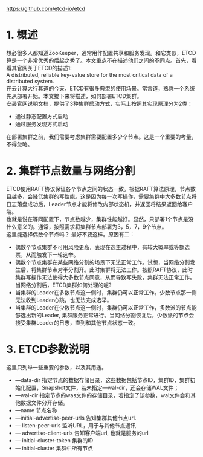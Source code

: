 <https://github.com/etcd-io/etcd>

# 1. 概述
想必很多人都知道ZooKeeper，通常用作配置共享和服务发现。和它类似，ETCD算是一个非常优秀的后起之秀了。本文重点不在描述他们之间的不同点。首先，看看其官网关于ETCD的描述1:  
A distributed, reliable key-value store for the most critical data of a distributed system.  
在云计算大行其道的今天，ETCD有很多典型的使用场景。常言道，熟悉一个系统先从部署开始。本文接下来将描述，如何部署ETCD集群。  
安装官网说明文档，提供了3种集群启动方式，实际上按照其实现原理分为2类：
* 通过静态配置方式启动
* 通过服务发现方式启动  

在部署集群之前，我们需要考虑集群需要配置多少个节点。这是一个重要的考量，不得忽略。

# 2. 集群节点数量与网络分割
ETCD使用RAFT协议保证各个节点之间的状态一致。根据RAFT算法原理，节点数目越多，会降低集群的写性能。这是因为每一次写操作，需要集群中大多数节点将日志落盘成功后，Leader节点才能将修改内部状态机，并返回将结果返回给客户端。  
也就是说在等同配置下，节点数越少，集群性能越好。显然，只部署1个节点是没什么意义的。通常，按照需求将集群节点部署为3，5，7，9个节点。  
这里能选择偶数个节点吗？ 最好不要这样。原因有二：  
* 偶数个节点集群不可用风险更高，表现在选主过程中，有较大概率或等额选票，从而触发下一轮选举。
* 偶数个节点集群在某些网络分割的场景下无法正常工作。试想，当网络分割发生后，将集群节点对半分割开。此时集群将无法工作。按照RAFT协议，此时集群写操作无法使得大多数节点同意，从而导致写失败，集群无法正常工作。
当网络分割后，ETCD集群如何处理的呢?
* 当集群的Leader在多数节点这一侧时，集群仍可以正常工作。少数节点那一侧无法收到Leader心跳，也无法完成选举。
* 当集群的Leader在少数节点这一侧时，集群仍可以正常工作，多数派的节点能够选出新的Leader, 集群服务正常进行。当网络分割恢复后，少数派的节点会接受集群Leader的日志，直到和其他节点状态一致。

# 3. ETCD参数说明
这里只列举一些重要的参数，以及其用途。
* —data-dir 指定节点的数据存储目录，这些数据包括节点ID，集群ID，集群初始化配置，Snapshot文件，若未指定—wal-dir，还会存储WAL文件；
* —wal-dir 指定节点的was文件的存储目录，若指定了该参数，wal文件会和其他数据文件分开存储。
* —name 节点名称
* —initial-advertise-peer-urls 告知集群其他节点url.
* — listen-peer-urls 监听URL，用于与其他节点通讯
* — advertise-client-urls 告知客户端url, 也就是服务的url
* — initial-cluster-token 集群的ID
* — initial-cluster 集群中所有节点
